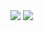 <img src="https://img.shields.io/badge/Python-3776AB?style=flat-square&logo=python&logoColor=white"/>
<img src="https://img.shields.io/badge/Django-092E20?style=flat-square&logo=django&logoColor=white"/>
